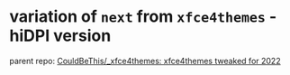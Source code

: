 # variation of `next` from `xfce4themes` - hiDPI version

parent repo: [CouldBeThis/_xfce4themes: xfce4themes tweaked for 2022](https://github.com/CouldBeThis/_xfce4themes)
